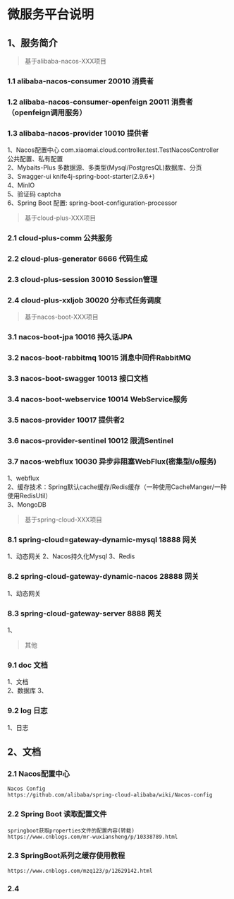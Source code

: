 # 微服务平台说明
## 1、服务简介
> 基于alibaba-nacos-XXX项目

### 1.1 alibaba-nacos-consumer 20010 消费者

### 1.2 alibaba-nacos-consumer-openfeign 20011 消费者（openfeign调用服务）

### 1.3 alibaba-nacos-provider 10010 提供者
   1、Nacos配置中心  com.xiaomai.cloud.controller.test.TestNacosController  
   公共配置、私有配置     
   2、Mybaits-Plus  多数据源、多类型(Mysql/PostgresQL)数据库、分页     
   3、Swagger-ui  knife4j-spring-boot-starter(2.9.6+)     
   4、MinIO     
   5、验证码 captcha     
   6、Spring Boot 配置: spring-boot-configuration-processor    

> 基于cloud-plus-XXX项目
### 2.1 cloud-plus-comm 公共服务

### 2.2 cloud-plus-generator 6666 代码生成

### 2.3 cloud-plus-session 30010 Session管理

### 2.4 cloud-plus-xxljob  30020 分布式任务调度

> 基于nacos-boot-XXX项目

### 3.1 nacos-boot-jpa 10016 持久话JPA

### 3.2 nacos-boot-rabbitmq 10015 消息中间件RabbitMQ

### 3.3 nacos-boot-swagger 10013 接口文档

### 3.4 nacos-boot-webservice 10014 WebService服务

### 3.5 nacos-provider 10017 提供者2

### 3.6 nacos-provider-sentinel 10012 限流Sentinel

### 3.7 nacos-webflux 10030 异步非阻塞WebFlux(密集型I/o服务)
   1、webflux  
   2、缓存技术：Spring默认cache缓存/Redis缓存（一种使用CacheManger/一种使用RedisUtil）  
   3、MongoDB  
   
> 基于spring-cloud-XXX项目
### 8.1 spring-cloud=gateway-dynamic-mysql 18888  网关
   1、动态网关
   2、Nacos持久化Mysql 
   3、Redis 

### 8.2 spring-cloud-gateway-dynamic-nacos 28888 网关
   1、动态网关

### 8.3 spring-cloud-gateway-server 8888 网关
   1、
> 其他
### 9.1 doc 文档
   1、文档  
   2、数据库
   3、

### 9.2 log 日志
   1、日志
   
## 2、文档
### 2.1 Nacos配置中心
    Nacos Config
    https://github.com/alibaba/spring-cloud-alibaba/wiki/Nacos-config

### 2.2 Spring Boot 读取配置文件
    springboot获取properties文件的配置内容(转载)
    https://www.cnblogs.com/mr-wuxiansheng/p/10338789.html
    
### 2.3 SpringBoot系列之缓存使用教程
    https://www.cnblogs.com/mzq123/p/12629142.html
    
### 2.4

   
